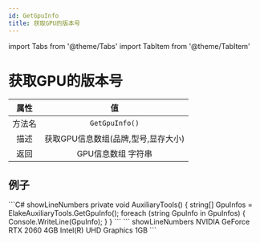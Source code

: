 ```yaml
---
id: GetGpuInfo
title: 获取GPU的版本号
---
```


import Tabs from '@theme/Tabs'
import TabItem from '@theme/TabItem'

# 获取GPU的版本号

|  属性  |                 值                  |
| :----: | :---------------------------------: |
| 方法名 |           `GetGpuInfo()`            |
|  描述  | 获取GPU信息数组(品牌,型号,显存大小) |
|  返回  |         GPU信息数组 字符串          |

## 例子

<Tabs>
    <TabItem value="Code" label="代码">
        ```C# showLineNumbers
        private void AuxiliaryTools()
        {
            string[] GpuInfos = ElakeAuxiliaryTools.GetGpuInfo();
            foreach (string GpuInfo in GpuInfos)
            {
                Console.WriteLine(GpuInfo);
            }
        }
        ```
    </TabItem>
    <TabItem value="Return" label="返回">
        ``` showLineNumbers
        NVIDIA GeForce RTX 2060 4GB
        Intel(R) UHD Graphics 1GB
        ```
    </TabItem>
</Tabs>
